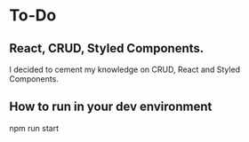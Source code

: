 # To-Do

## React, CRUD, Styled Components.

I decided to cement my knowledge on CRUD, React and Styled Components.

## How to run in your dev environment

npm run start
